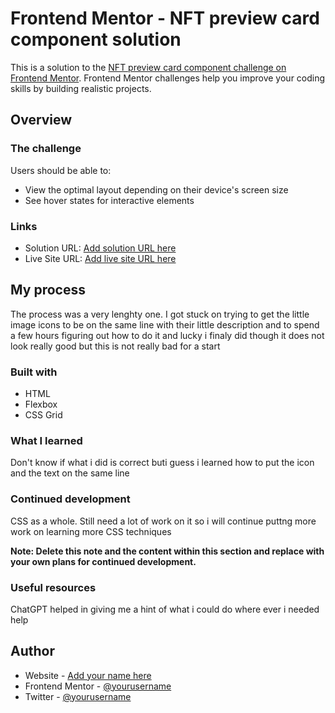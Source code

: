 # Frontend Mentor - NFT preview card component solution

This is a solution to the [NFT preview card component challenge on Frontend Mentor](https://www.frontendmentor.io/challenges/nft-preview-card-component-SbdUL_w0U). Frontend Mentor challenges help you improve your coding skills by building realistic projects. 

## Overview

### The challenge

Users should be able to:

- View the optimal layout depending on their device's screen size
- See hover states for interactive elements

### Links

- Solution URL: [Add solution URL here](https://your-solution-url.com)
- Live Site URL: [Add live site URL here](https://your-live-site-url.com)

## My process
The process was a very lenghty one. I got stuck on trying to get the little image icons to be on the same line with their little description and to spend a few hours figuring out how to do it and lucky i finaly did though it does not look really good but this is not really bad for a start

### Built with

- HTML
- Flexbox
- CSS Grid

### What I learned

Don't know if what i did is correct buti guess i learned how to put the icon and the text on the same line

### Continued development

CSS as a whole. Still need a lot of work on it so i will continue puttng more work on learning more CSS techniques

**Note: Delete this note and the content within this section and replace with your own plans for continued development.**

### Useful resources

ChatGPT helped in giving me a hint of what i could do where ever i needed help

## Author

- Website - [Add your name here](https://www.your-site.com)
- Frontend Mentor - [@yourusername](https://www.frontendmentor.io/profile/yourusername)
- Twitter - [@yourusername](https://www.twitter.com/yourusername)